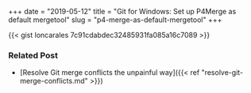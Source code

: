+++ 
date = "2019-05-12"
title = "Git for Windows: Set up P4Merge as default mergetool"
slug = "p4-merge-as-default-mergetool"
+++

{{< gist loncarales 7c91cdabdec32485931fa085a16c7089 >}}

### Related Post

* [Resolve Git merge conflicts the unpainful way]({{< ref "resolve-git-merge-conflicts.md" >}})
